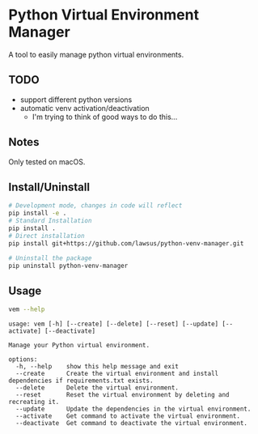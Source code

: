 # Python Virtual Environment Manager

A tool to easily manage python virtual environments.

## TODO
- support different python versions
- automatic venv activation/deactivation
    - I'm trying to think of good ways to do this...

## Notes
Only tested on  macOS.

## Install/Uninstall
```bash
# Development mode, changes in code will reflect
pip install -e .
# Standard Installation
pip install .
# Direct installation
pip install git+https://github.com/lawsus/python-venv-manager.git

# Uninstall the package
pip uninstall python-venv-manager
```

## Usage
```bash
vem --help
```
```
usage: vem [-h] [--create] [--delete] [--reset] [--update] [--activate] [--deactivate]

Manage your Python virtual environment.

options:
  -h, --help    show this help message and exit
  --create      Create the virtual environment and install dependencies if requirements.txt exists.
  --delete      Delete the virtual environment.
  --reset       Reset the virtual environment by deleting and recreating it.
  --update      Update the dependencies in the virtual environment.
  --activate    Get command to activate the virtual environment.
  --deactivate  Get command to deactivate the virtual environment.
```